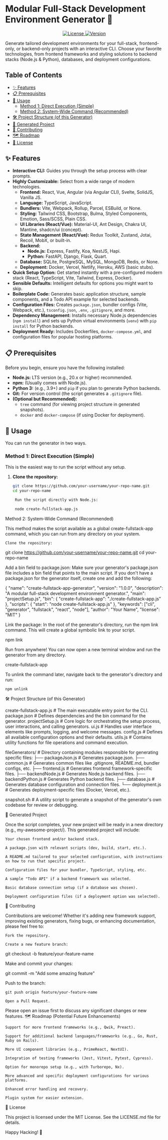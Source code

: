 # Modular Full-Stack Development Environment Generator 🚀

<!-- Badges -->
<p align="center">
  <a href="LICENSE.md">
    <img src="https://img.shields.io/badge/license-MIT-blue.svg" alt="License">
  </a>
  <a href="#">
    <img src="https://img.shields.io/badge/version-1.0.0-green.svg" alt="Version">
  </a>
  <!-- Add more badges as needed: build status, code coverage, etc. -->
  <!-- 
  <a href="https://github.com/your-username/your-repo-name/actions/workflows/main.yml">
    <img src="https://github.com/your-username/your-repo-name/actions/workflows/main.yml/badge.svg" alt="Build Status">
  </a> 
  -->
</p>

Generate tailored development environments for your full-stack, frontend-only, or backend-only projects with an interactive CLI. Choose your favorite technologies, from frontend frameworks and styling solutions to backend stacks (Node.js & Python), databases, and deployment configurations.

<!-- Optional: Add a GIF or screenshot of the CLI in action -->
<!-- 
<p align="center">
  <img src="path/to/your/demo.gif" alt="CLI Demo" width="700">
</p>
-->

## Table of Contents

- [✨ Features](#-features)
- [📋 Prerequisites](#-prerequisites)
- [🚀 Usage](#-usage)
  - [Method 1: Direct Execution (Simple)](#method-1-direct-execution-simple)
  - [Method 2: System-Wide Command (Recommended)](#method-2-system-wide-command-recommended)
- [🛠️ Project Structure (of this Generator)](#️-project-structure-of-this-generator)
- [📖 Generated Project](#-generated-project)
- [🤝 Contributing](#-contributing)
- [🗺️ Roadmap](#️-roadmap-potential-future-enhancements)
- [📄 License](#-license)

## ✨ Features

- **Interactive CLI:** Guides you through the setup process with clear prompts.
- **Highly Customizable:** Select from a wide range of modern technologies.
  - **Frontend:** React, Vue, Angular (via Angular CLI), Svelte, SolidJS, Vanilla JS.
  - **Language:** TypeScript, JavaScript.
  - **Bundlers:** Vite, Webpack, Rollup, Parcel, ESBuild, or None.
  - **Styling:** Tailwind CSS, Bootstrap, Bulma, Styled Components, Emotion, Sass/SCSS, Plain CSS.
  - **UI Libraries (React/Vue):** Material-UI, Ant Design, Chakra UI, Mantine, shadcn/ui (concept).
  - **State Management (React/Vue):** Redux Toolkit, Zustand, Jotai, Recoil, MobX, or built-in.
  - **Backend:**
    - **Node.js:** Express, Fastify, Koa, NestJS, Hapi.
    - **Python:** FastAPI, Django, Flask, Quart.
  - **Database:** SQLite, PostgreSQL, MySQL, MongoDB, Redis, or None.
  - **Deployment:** Docker, Vercel, Netlify, Heroku, AWS (basic stubs).
- **Quick Setup Option:** Get started instantly with a pre-configured modern stack (React, TypeScript, Vite, Tailwind, Express, Docker).
- **Sensible Defaults:** Intelligent defaults for options you might want to skip.
- **Boilerplate Code:** Generates basic application structure, sample components, and a Todo API example for selected backends.
- **Configuration Files:** Creates `package.json`, bundler configs (Vite, Webpack, etc.), `tsconfig.json`, `.env`, `.gitignore`, and more.
- **Dependency Management:** Installs necessary Node.js dependencies (`npm install`) and sets up Python virtual environments (`venv`) with `pip install` for Python backends.
- **Deployment Ready:** Includes Dockerfiles, `docker-compose.yml`, and configuration files for popular hosting platforms.

## 📋 Prerequisites

Before you begin, ensure you have the following installed:

- **Node.js:** LTS version (e.g., 20.x or higher) recommended.
- **npm:** (Usually comes with Node.js).
- **Python 3:** (e.g., 3.9+) and `pip` if you plan to generate Python backends.
- **Git:** For version control (the script generates a `.gitignore` file).
- **(Optional but Recommended):**
  - `tree` command (for viewing project structure in generated snapshots).
  - `docker` and `docker-compose` (if using Docker for deployment).

## 🚀 Usage

You can run the generator in two ways.

### Method 1: Direct Execution (Simple)

This is the easiest way to run the script without any setup.

1. **Clone the repository:**
   ```bash
   git clone https://github.com/your-username/your-repo-name.git
   cd your-repo-name

    Run the script directly with Node.js:

    node create-fullstack-app.js

Method 2: System-Wide Command (Recommended)

This method makes the script available as a global create-fullstack-app command, which you can run from any directory on your system.

    Clone the repository:

git clone https://github.com/your-username/your-repo-name.git
cd your-repo-name

Add a bin field to package.json:
Make sure your generator's package.json file includes a bin field that points to the main script. If you don't have a package.json for the generator itself, create one and add the following:

{
  "name": "create-fullstack-app-generator",
  "version": "1.0.0",
  "description": "A modular full-stack development environment generator.",
  "main": "projectSetup.js",
  "bin": {
    "create-fullstack-app": "./create-fullstack-app.js"
  },
  "scripts": {
    "start": "node create-fullstack-app.js"
  },
  "keywords": ["cli", "generator", "fullstack", "react", "node"],
  "author": "Your Name",
  "license": "MIT"
}

Link the package:
In the root of the generator's directory, run the npm link command. This will create a global symbolic link to your script.

npm link

Run from anywhere!
You can now open a new terminal window and run the generator from any directory.

create-fullstack-app

To unlink the command later, navigate back to the generator's directory and run:

    npm unlink

🛠️ Project Structure (of this Generator)

create-fullstack-app.js         # The main executable entry point for the CLI.
package.json                     # Defines dependencies and the bin command for the generator.
projectSetup.js                  # Core logic for orchestrating the setup process, user interactions, and calling generators.
ui.js                            # Handles user interface elements like prompts, logging, and welcome messages.
config.js                        # Defines all available configuration options and their defaults.
utils.js                         # Contains utility functions for file operations and command execution.

fileGenerators/                  # Directory containing modules responsible for generating specific files:
  ├── packageJson.js             # Generates package.json.
  ├── common.js                  # Generates common files like .gitignore, README.md, bundler configs, etc.
  ├── frontend.js                # Generates frontend framework-specific files.
  ├── backendNode.js             # Generates Node.js backend files.
  ├── backendPython.js           # Generates Python backend files.
  ├── database.js                # Generates database configuration and connection files.
  └── deployment.js              # Generates deployment-specific files (Docker, Vercel, etc.).

snapshot.sh                      # A utility script to generate a snapshot of the generator's own codebase for review or debugging.

📖 Generated Project

Once the script completes, your new project will be ready in a new directory (e.g., my-awesome-project/). This generated project will include:

    Your chosen frontend and/or backend stack.

    A package.json with relevant scripts (dev, build, start, etc.).

    A README.md tailored to your selected configuration, with instructions on how to run that specific project.

    Configuration files for your bundler, TypeScript, styling, etc.

    A sample "Todo API" if a backend framework was selected.

    Basic database connection setup (if a database was chosen).

    Deployment configuration files (if a deployment option was selected).

🤝 Contributing

Contributions are welcome! Whether it's adding new framework support, improving existing generators, fixing bugs, or enhancing documentation, please feel free to:

    Fork the repository.

    Create a new feature branch:

git checkout -b feature/your-feature-name

Make and commit your changes:

git commit -m "Add some amazing feature"

Push to the branch:

    git push origin feature/your-feature-name

    Open a Pull Request.

Please open an issue first to discuss any significant changes or new features.
🗺️ Roadmap (Potential Future Enhancements)

    Support for more frontend frameworks (e.g., Qwik, Preact).

    Support for additional backend languages/frameworks (e.g., Go, Rust, Ruby on Rails).

    More UI component libraries (e.g., PrimeReact, NextUI).

    Integration of testing frameworks (Jest, Vitest, Pytest, Cypress).

    Option for monorepo setup (e.g., with Turborepo, Nx).

    More advanced and specific deployment configurations for various platforms.

    Enhanced error handling and recovery.

    Plugin system for easier extension.

📄 License

This project is licensed under the MIT License. See the LICENSE.md file for details.

Happy Hacking! 🎉
